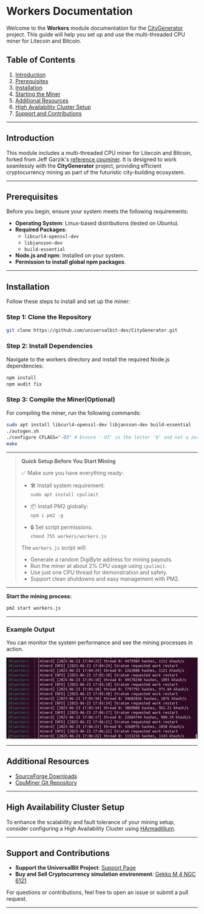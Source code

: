 # Workers Documentation

Welcome to the **Workers** module documentation for the [CityGenerator](https://github.com/universalbit-dev/CityGenerator) project. This guide will help you set up and use the multi-threaded CPU miner for Litecoin and Bitcoin.

## Table of Contents
1. [Introduction](#introduction)
2. [Prerequisites](#prerequisites)
3. [Installation](#installation)
4. [Starting the Miner](#starting-the-miner)
5. [Additional Resources](#additional-resources)
6. [High Availability Cluster Setup](#high-availability-cluster-setup)
7. [Support and Contributions](#support-and-contributions)

---

## Introduction

This module includes a multi-threaded CPU miner for Litecoin and Bitcoin, forked from Jeff Garzik's [reference cpuminer](https://github.com/pooler/cpuminer/releases). It is designed to work seamlessly with the **CityGenerator** project, providing efficient cryptocurrency mining as part of the futuristic city-building ecosystem.

---

## Prerequisites

Before you begin, ensure your system meets the following requirements:

- **Operating System**: Linux-based distributions (tested on Ubuntu).
- **Required Packages**:
  - `libcurl4-openssl-dev`
  - `libjansson-dev`
  - `build-essential`
- **Node.js and npm**: Installed on your system.
- **Permission to install global npm packages**.

---

## Installation

Follow these steps to install and set up the miner:

### Step 1: Clone the Repository
```bash
git clone https://github.com/universalbit-dev/CityGenerator.git
```

### Step 2: Install Dependencies
Navigate to the workers directory and install the required Node.js dependencies:
```bash
npm install
npm audit fix
```

### Step 3: Compile the Miner(Optional)
For compiling the miner, run the following commands:
```bash
sudo apt install libcurl4-openssl-dev libjansson-dev build-essential
./autogen.sh
./configure CFLAGS="-O3" # Ensure '-O3' is the letter 'O' and not a zero!
make
```

---

> **Quick Setup Before You Start Mining**
>
> ✅ Make sure you have everything ready:
>
> - 🛠️ Install system requirement:  
>   `sudo apt install cpulimit`
>
> - 📦 Install PM2 globally:  
>   `npm i pm2 -g`
>
> - 🔒 Set script permissions:  
>   `chmod 755 workers/workers.js`
>
> The `workers.js` script will:
> - Generate a random DigiByte address for mining payouts.
> - Run the miner at about 2% CPU usage using `cpulimit`.
> - Use just one CPU thread for demonstration and safety.
> - Support clean shutdowns and easy management with PM2.

---

**Start the mining process:**
```bash
pm2 start workers.js
```

---

### Example Output
You can monitor the system performance and see the mining processes in action.

![minerd INFO](https://github.com/universalbit-dev/CityGenerator/blob/master/workers/minerd_info.png)

---

## Additional Resources

- [SourceForge Downloads](https://sourceforge.net/projects/cpuminer/files/)
- [CpuMiner Git Repository](https://github.com/pooler/cpuminer)
  
---

## High Availability Cluster Setup

To enhance the scalability and fault tolerance of your mining setup, consider configuring a High Availability Cluster using [HArmadillium](https://github.com/universalbit-dev/armadillium/blob/main/HArmadillium.md).

---

## Support and Contributions

- **Support the UniversalBit Project**: [Support Page](https://github.com/universalbit-dev/universalbit-dev/tree/main/support)
- **Buy and Sell Cryptocurrency simulation environment**: [Gekko M 4 NGC 6121](https://github.com/universalbit-dev/gekko-m4-globular-cluster/blob/master/README.md)

For questions or contributions, feel free to open an issue or submit a pull request.

---
